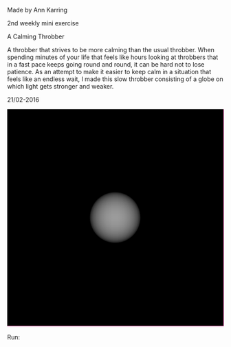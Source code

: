 Made by Ann Karring

2nd weekly mini exercise

A Calming Throbber

A throbber that strives to be more calming than the usual throbber. When spending minutes of your life 
that feels like hours looking at throbbers that in a fast pace keeps going round and round, it can be 
hard not to lose patience. As an attempt to make it easier to keep calm in a situation that feels like an 
endless wait, I made this slow throbber consisting of a globe on which light gets stronger and weaker.

21/02-2016

![ScreenShot](https://github.com/RaggedyAnn/OldMinis/blob/master/2nd%20weekly%20mini%20exercise/aCalmingThrobber/a%20calming%20throbber.PNG)

Run: 
